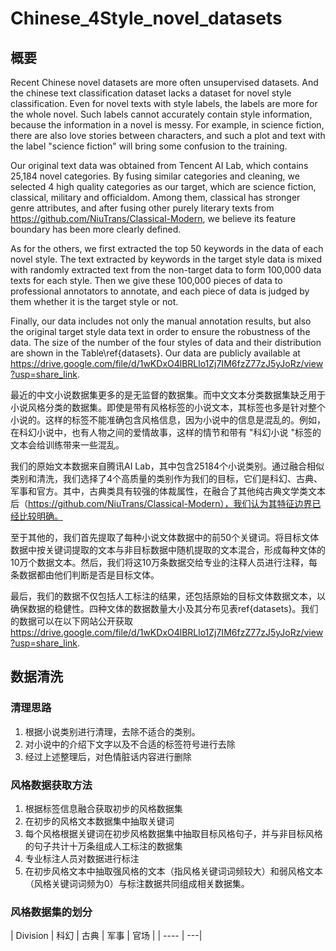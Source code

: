 # Chinese_4Style_novel_datasets
## 概要
Recent Chinese novel datasets are more often unsupervised datasets. And the chinese text classification dataset lacks a dataset for novel style classification. 
Even for novel texts with style labels, the labels are more for the whole novel. 
Such labels cannot accurately contain style information, because the information in a novel is messy. 
For example, in science fiction, there are also love stories between characters, and such a plot and text with the label "science fiction" will bring some confusion to the training.

Our original text data was obtained from Tencent AI Lab, which contains 25,184 novel categories. By fusing similar categories and cleaning, we selected 4 high quality categories as our target, which are science fiction, classical, military and officialdom. Among them, classical has stronger genre attributes, and after fusing other purely literary texts  from https://github.com/NiuTrans/Classical-Modern, we believe its feature boundary has been more clearly defined.

As for the others, we first extracted the top 50 keywords in the data of each novel style. The text extracted by keywords in the target style data is mixed with randomly extracted text from the non-target data to form 100,000 data texts for each style. Then we give these 100,000 pieces of data to professional annotators to annotate, and each piece of data is judged by them whether it is the target style or not.

Finally, our data includes not only the manual annotation results, but also the original target style data text in order to ensure the robustness of the data. The size of the number of the four styles of data and their distribution are shown in the Table\ref{datasets}. Our data are publicly available at https://drive.google.com/file/d/1wKDxO4lBRLlo1Zj7IM6fzZ77zJ5yJoRz/view?usp=share_link.


最近的中文小说数据集更多的是无监督的数据集。而中文文本分类数据集缺乏用于小说风格分类的数据集。即使是带有风格标签的小说文本，其标签也多是针对整个小说的。这样的标签不能准确包含风格信息，因为小说中的信息是混乱的。例如，在科幻小说中，也有人物之间的爱情故事，这样的情节和带有 "科幻小说 "标签的文本会给训练带来一些混乱。

我们的原始文本数据来自腾讯AI Lab，其中包含25184个小说类别。通过融合相似类别和清洗，我们选择了4个高质量的类别作为我们的目标，它们是科幻、古典、军事和官方。其中，古典类具有较强的体裁属性，在融合了其他纯古典文学类文本后（https://github.com/NiuTrans/Classical-Modern），我们认为其特征边界已经比较明确。

至于其他的，我们首先提取了每种小说文体数据中的前50个关键词。将目标文体数据中按关键词提取的文本与非目标数据中随机提取的文本混合，形成每种文体的10万个数据文本。然后，我们将这10万条数据交给专业的注释人员进行注释，每条数据都由他们判断是否是目标文体。

最后，我们的数据不仅包括人工标注的结果，还包括原始的目标文体数据文本，以确保数据的稳健性。四种文体的数据数量大小及其分布见表ref{datasets}。我们的数据可以在以下网站公开获取 
https://drive.google.com/file/d/1wKDxO4lBRLlo1Zj7IM6fzZ77zJ5yJoRz/view?usp=share_link.


## 数据清洗

### 清理思路
1. 根据小说类别进行清理，去除不适合的类别。
2. 对小说中的介绍下文字以及不合适的标签符号进行去除
3. 经过上述整理后，对色情脏话内容进行删除

### 风格数据获取方法
1. 根据标签信息融合获取初步的风格数据集
2. 在初步的风格文本数据集中抽取关键词
3. 每个风格根据关键词在初步风格数据集中抽取目标风格句子，并与非目标风格的句子共计十万条组成人工标注的数据集
4. 专业标注人员对数据进行标注
5. 在初步风格文本中抽取强风格的文本（指风格关键词词频较大）和弱风格文本（风格关键词词频为0）与标注数据共同组成相关数据集。

### 风格数据集的划分

| Division | 科幻 | 古典 | 军事 | 官场 |
| ---- | ---|
